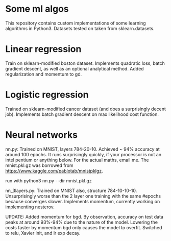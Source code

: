 # Some ml algos
This repository contains custom implementations of some learning algorithms in Python3. Datasets tested on taken from sklearn.datasets.

# Linear regression
Train on sklearn-modified boston dataset. Implements quadratic loss, batch gradient descent, as well as an optional analytical method. Added regularization and momentum to gd.

# Logistic regression
Trained on sklearn-modified cancer dataset (and does a surprisingly decent job). Implements batch gradient descent on max likelihood cost function.

# Neural networks
nn.py: Trained on MNIST, layers 784-20-10. Achieved ~ 94% accuracy at around 100 epochs. It runs surprisingly quickly, if your processor is not an intel pentium or anything below. For the actual maths, email me. 
The mnist.pkl.gz was borrowed from https://www.kaggle.com/pablotab/mnistpklgz. 

run with python3 nn.py --dir mnist.pkl.gz


nn_3layers.py: Trained on MNIST also, structure 784-10-10-10. Unsurprisingly worse than the 2 layer one training with the same #epochs because converges slower. Implements momentum, currently working on implementing nesterov. 


UPDATE: Added momentum for bgd. By observation, accuracy on test data peaks at around 93%-94% due to the nature of the model. Lowering the costs faster by momentum bgd only causes the model to overfit. Switched to relu, Xavier init, and lr exp decay.


